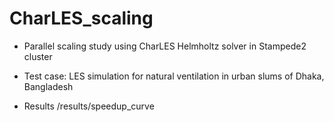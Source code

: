 # CharLES_scaling
- Parallel scaling study using 
  CharLES Helmholtz solver in Stampede2 cluster
  
- Test case:
  LES simulation for natural ventilation in urban slums of Dhaka, Bangladesh
  
- Results
/results/speedup_curve
